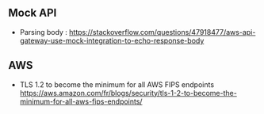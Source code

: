 ## Mock API
* Parsing body : https://stackoverflow.com/questions/47918477/aws-api-gateway-use-mock-integration-to-echo-response-body


## AWS 
* TLS 1.2 to become the minimum for all AWS FIPS endpoints https://aws.amazon.com/fr/blogs/security/tls-1-2-to-become-the-minimum-for-all-aws-fips-endpoints/
